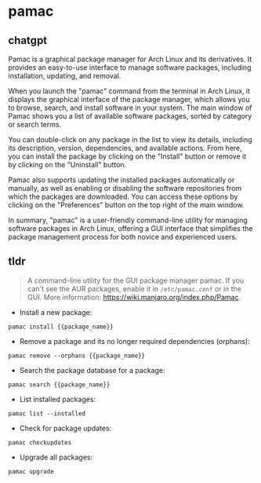 # pamac 
## chatgpt 
Pamac is a graphical package manager for Arch Linux and its derivatives. It provides an easy-to-use interface to manage software packages, including installation, updating, and removal.

When you launch the "pamac" command from the terminal in Arch Linux, it displays the graphical interface of the package manager, which allows you to browse, search, and install software in your system. The main window of Pamac shows you a list of available software packages, sorted by category or search terms.

You can double-click on any package in the list to view its details, including its description, version, dependencies, and available actions. From here, you can install the package by clicking on the "Install" button or remove it by clicking on the "Uninstall" button.

Pamac also supports updating the installed packages automatically or manually, as well as enabling or disabling the software repositories from which the packages are downloaded. You can access these options by clicking on the "Preferences" button on the top right of the main window.

In summary, "pamac" is a user-friendly command-line utility for managing software packages in Arch Linux, offering a GUI interface that simplifies the package management process for both novice and experienced users. 

## tldr 
 
> A command-line utility for the GUI package manager pamac.
> If you can't see the AUR packages, enable it in `/etc/pamac.conf` or in the GUI.
> More information: <https://wiki.manjaro.org/index.php/Pamac>.

- Install a new package:

`pamac install {{package_name}}`

- Remove a package and its no longer required dependencies (orphans):

`pamac remove --orphans {{package_name}}`

- Search the package database for a package:

`pamac search {{package_name}}`

- List installed packages:

`pamac list --installed`

- Check for package updates:

`pamac checkupdates`

- Upgrade all packages:

`pamac upgrade`
